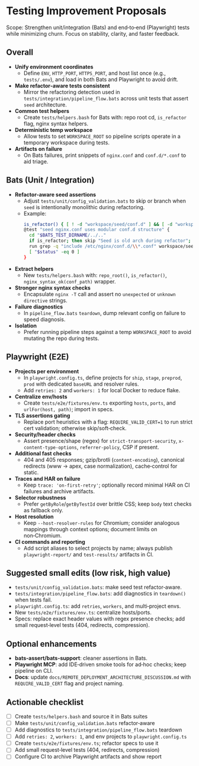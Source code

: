 # Testing Improvement Proposals

Scope: Strengthen unit/integration (Bats) and end‑to‑end (Playwright) tests while minimizing churn. Focus on stability, clarity, and faster feedback.

## Overall
- **Unify environment coordinates**
  - Define `ENV`, `HTTP_PORT`, `HTTPS_PORT`, and host list once (e.g., `tests/.env`), and load in both Bats and Playwright to avoid drift.
- **Make refactor‑aware tests consistent**
  - Mirror the refactoring detection used in `tests/integration/pipeline_flow.bats` across unit tests that assert `seed` architecture.
- **Common test helpers**
  - Create `tests/helpers.bash` for Bats with: repo root cd, `is_refactor` flag, nginx syntax helpers.
- **Deterministic temp workspace**
  - Allow tests to set `WORKSPACE_ROOT` so pipeline scripts operate in a temporary workspace during tests.
- **Artifacts on failure**
  - On Bats failures, print snippets of `nginx.conf` and `conf.d/*.conf` to aid triage.

## Bats (Unit / Integration)
- **Refactor‑aware seed assertions**
  - Adjust `tests/unit/config_validation.bats` to skip or branch when `seed` is intentionally monolithic during refactoring.
  - Example:
    ```bash
    is_refactor() { [ ! -d "workspace/seed/conf.d" ] && [ -d "workspace/wip/conf.d" ]; }
    @test "seed nginx.conf uses modular conf.d structure" {
      cd "$BATS_TEST_DIRNAME/../.."
      if is_refactor; then skip "Seed is old arch during refactor"; fi
      run grep -q "include /etc/nginx/conf.d/\\*.conf" workspace/seed/nginx.conf
      [ "$status" -eq 0 ]
    }
    ```
- **Extract helpers**
  - New `tests/helpers.bash` with: `repo_root()`, `is_refactor()`, `nginx_syntax_ok(conf_path)` wrapper.
- **Stronger nginx syntax checks**
  - Encapsulate `nginx -T` call and assert no `unexpected` or `unknown directive` strings.
- **Failure diagnostics**
  - In `pipeline_flow.bats` `teardown`, dump relevant config on failure to speed diagnosis.
- **Isolation**
  - Prefer running pipeline steps against a temp `WORKSPACE_ROOT` to avoid mutating the repo during tests.

## Playwright (E2E)
- **Projects per environment**
  - In `playwright.config.ts`, define projects for `ship`, `stage`, `preprod`, `prod` with dedicated `baseURL` and resolver rules.
  - Add `retries: 2` and `workers: 1` for local Docker to reduce flake.
- **Centralize env/hosts**
  - Create `tests/e2e/fixtures/env.ts` exporting `hosts`, `ports`, and `urlFor(host, path)`; import in specs.
- **TLS assertions gating**
  - Replace port heuristics with a flag: `REQUIRE_VALID_CERT=1` to run strict cert validation; otherwise skip/soft‑check.
- **Security/header checks**
  - Assert presence/shape (regex) for `strict-transport-security`, `x-content-type-options`, `referrer-policy`, CSP if present.
- **Additional fast checks**
  - 404 and 405 responses; gzip/brotli (`content-encoding`), canonical redirects (www → apex, case normalization), cache‑control for static.
- **Traces and HAR on failure**
  - Keep `trace: 'on-first-retry'`; optionally record minimal HAR on CI failures and archive artifacts.
- **Selector robustness**
  - Prefer `getByRole`/`getByTestId` over brittle CSS; keep `body` text checks as fallback only.
- **Host resolution**
  - Keep `--host-resolver-rules` for Chromium; consider analogous mappings through context options; document limits on non‑Chromium.
- **CI commands and reporting**
  - Add script aliases to select projects by name; always publish `playwright-report/` and `test-results/` artifacts in CI.

## Suggested small edits (low risk, high value)
- `tests/unit/config_validation.bats`: make seed test refactor‑aware.
- `tests/integration/pipeline_flow.bats`: add diagnostics in `teardown()` when tests fail.
- `playwright.config.ts`: add `retries`, `workers`, and multi‑project envs.
- New `tests/e2e/fixtures/env.ts`: centralize hosts/ports.
- Specs: replace exact header values with regex presence checks; add small request‑level tests (404, redirects, compression).

## Optional enhancements
- **bats-assert/bats-support**: cleaner assertions in Bats.
- **Playwright MCP**: add IDE‑driven smoke tools for ad‑hoc checks; keep pipeline on CLI.
- **Docs**: update `docs/REMOTE_DEPLOYMENT_ARCHITECTURE_DISCUSSION.md` with `REQUIRE_VALID_CERT` flag and project naming.

## Actionable checklist
- [ ] Create `tests/helpers.bash` and source it in Bats suites
- [ ] Make `tests/unit/config_validation.bats` refactor‑aware
- [ ] Add diagnostics to `tests/integration/pipeline_flow.bats` teardown
- [ ] Add `retries: 2`, `workers: 1`, and env projects to `playwright.config.ts`
- [ ] Create `tests/e2e/fixtures/env.ts`; refactor specs to use it
- [ ] Add small request‑level tests (404, redirects, compression)
- [ ] Configure CI to archive Playwright artifacts and show report
